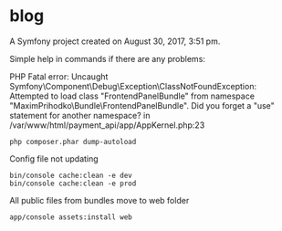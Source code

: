 blog
====

A Symfony project created on August 30, 2017, 3:51 pm.


Simple help in commands if there are any problems:

PHP Fatal error:  Uncaught Symfony\Component\Debug\Exception\ClassNotFoundException: Attempted to load class "FrontendPanelBundle" from namespace "MaximPrihodko\Bundle\FrontendPanelBundle".
Did you forget a "use" statement for another namespace? in /var/www/html/payment_api/app/AppKernel.php:23

    php composer.phar dump-autoload
    
Config file not updating

    bin/console cache:clean -e dev
    bin/console cache:clean -e prod
    
All public files from bundles move to web folder
    
    app/console assets:install web
